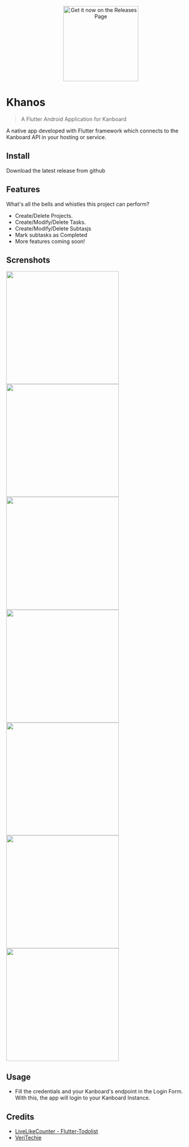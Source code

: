 
[<p align="center"><img src="https://user-images.githubusercontent.com/1626493/125200977-3a0fe480-e23b-11eb-8112-f3ccbe1f9bb4.png"
      alt="Get it now on the Releases Page"
      height="200"></p>](https://github.com/Jeoxs/khanos/releases)
      
# Khanos
> A Flutter Android Application for Kanboard

A native app developed with Flutter framework which connects to the Kanboard API in your hosting or service.

## Install

Download the latest release from github

## Features

What's all the bells and whistles this project can perform?
* Create/Delete Projects.
* Create/Modify/Delete Tasks.
* Create/Modify/Delete Subtasjs
* Mark subtasks as Completed
* More features coming soon!

## Screnshots

<a href="https://user-images.githubusercontent.com/1626493/125201153-d2a66480-e23b-11eb-86fb-493f569f0e4f.jpg"><img src="https://user-images.githubusercontent.com/1626493/125201153-d2a66480-e23b-11eb-86fb-493f569f0e4f.jpg" height="300"></img></a>
<a href="https://user-images.githubusercontent.com/1626493/125201147-d0440a80-e23b-11eb-906e-3e7bd0153810.jpg"><img src="https://user-images.githubusercontent.com/1626493/125201147-d0440a80-e23b-11eb-906e-3e7bd0153810.jpg" height="300"></img></a>
<a href="https://user-images.githubusercontent.com/1626493/125201148-d0dca100-e23b-11eb-80ab-7e0b8cedc9a2.jpg"><img src="https://user-images.githubusercontent.com/1626493/125201148-d0dca100-e23b-11eb-80ab-7e0b8cedc9a2.jpg" height="300"></img></a>
<a href="https://user-images.githubusercontent.com/1626493/125201149-d1753780-e23b-11eb-8598-da514c78f9f7.jpg"><img src="https://user-images.githubusercontent.com/1626493/125201149-d1753780-e23b-11eb-8598-da514c78f9f7.jpg" height="300"></img></a>
<a href="https://user-images.githubusercontent.com/1626493/125201152-d20dce00-e23b-11eb-84ab-26e2ca45dec8.jpg"><img src="https://user-images.githubusercontent.com/1626493/125201152-d20dce00-e23b-11eb-84ab-26e2ca45dec8.jpg" height="300"></img></a>
<a href="https://user-images.githubusercontent.com/1626493/125201151-d20dce00-e23b-11eb-825c-20b6cf3bbca6.jpg"><img src="https://user-images.githubusercontent.com/1626493/125201151-d20dce00-e23b-11eb-825c-20b6cf3bbca6.jpg" height="300"></img></a>
<a href="https://user-images.githubusercontent.com/1626493/125201150-d1753780-e23b-11eb-81bd-104ec25cc0c0.jpg"><img src="https://user-images.githubusercontent.com/1626493/125201150-d1753780-e23b-11eb-81bd-104ec25cc0c0.jpg" height="300"></img></a>

## Usage
* Fill the credentials and your Kanboard's endpoint in the Login Form. With this, the app will login to your Kanboard Instance.
## Credits
* [LiveLikeCounter - Flutter-Todolist]
* [VeriTechie]


[LiveLikeCounter - Flutter-Todolist]: https://github.com/LiveLikeCounter/Flutter-Todolist
[VeriTechie]: https://github.com/VeroMoreno
